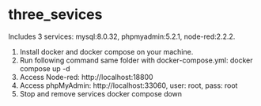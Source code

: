 # three_sevices
Includes 3 services: mysql:8.0.32, phpmyadmin:5.2.1, node-red:2.2.2.

1. Install docker and docker compose on your machine.
2. Run following command same folder with docker-compose.yml:
docker compose up -d
3. Access Node-red:
	http://localhost:18800
4. Access phpMyAdmin:
	http://localhost:33060, user: root, pass: root
5. Stop and remove services
docker compose down